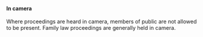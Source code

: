 ####  In camera

Where proceedings are heard in camera, members of public are not allowed to be
present. Family law proceedings are generally held in camera.
